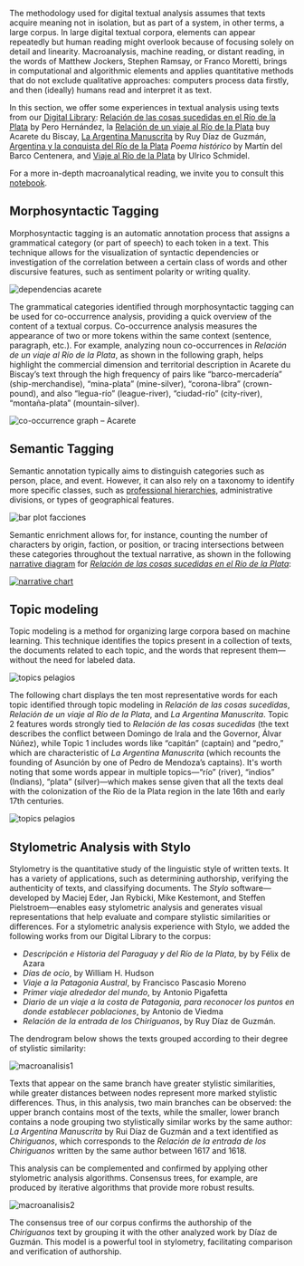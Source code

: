 The methodology used for digital textual analysis assumes that texts acquire meaning not in isolation, but as part of a system, in other terms, a large corpus. In large digital textual corpora, elements can appear repeatedly but human reading might overlook because of focusing solely on detail and linearity. Macroanalysis, machine reading, or distant reading, in the words of Matthew Jockers, Stephen Ramsay, or Franco Moretti, brings in computational and algorithmic elements and applies quantitative methods that do not exclude qualitative approaches: computers process data firstly, and then (ideally) humans read and interpret it as text.

In this section, we offer some experiences in textual analysis using texts from our [Digital Library]({{site.baseurl}}/digital-library/): [Relación de las cosas sucedidas en el Río de la Plata][pero-site] by Pero Hernández, la [Relación de un viaje al Río de la Plata][acarete-site] buy Acarete du Biscay, [La Argentina Manuscrita][ruy-diaz-site] by Ruy Díaz de Guzmán, [Argentina y la conquista del Río de la Plata][centenera-site] *Poema histórico* by Martín del Barco Centenera, and [Viaje al Río de la Plata][ulrich-site] by Ulrico Schmidel.

For a more in-depth macroanalytical reading, we invite you to consult this [notebook](https://colab.research.google.com/drive/1l487LB-PUqgs24DFqSTq2tPZ0OrTUbHB?usp=sharing).

## Morphosyntactic Tagging

Morphosyntactic tagging is an automatic annotation process that assigns a grammatical category (or part of speech) to each token in a text. This technique allows for the visualization of syntactic dependencies or investigation of the correlation between a certain class of words and other discursive features, such as sentiment polarity or writing quality.

![dependencias acarete](/assets/img/explora/dependencias-dubiscay.png)

The grammatical categories identified through morphosyntactic tagging can be used for co-occurrence analysis, providing a quick overview of the content of a textual corpus. Co-occurrence analysis measures the appearance of two or more tokens within the same context (sentence, paragraph, etc.). For example, analyzing noun co-occurrences in *Relación de un viaje al Río de la Plata*, as shown in the following graph, helps highlight the commercial dimension and territorial description in Acarete du Biscay’s text through the high frequency of pairs like “barco-mercadería” (ship-merchandise), “mina-plata” (mine-silver), “corona-libra” (crown-pound), and also “legua-río” (league-river), “ciudad-río” (city-river), “montaña-plata” (mountain-silver).

![co-occurrence graph – Acarete](/assets/img/explora/cooc_sust_sust_dubiscay.png)


## Semantic Tagging

Semantic annotation typically aims to distinguish categories such as person, place, and event. However, it can also rely on a taxonomy to identify more specific classes, such as [professional hierarchies](https://github.com/hdcaicyt/Relacion-de-las-cosas-sucedidas/blob/master/assets/taxonomia-personajes-pero-hernandez.pdf), administrative divisions, or types of geographical features. 

![bar plot facciones](/assets/img/explora/conteo_personajes_categ.png)

Semantic enrichment allows for, for instance, counting the number of characters by origin, faction, or position, or tracing intersections between these categories throughout the textual narrative, as shown in the following [narrative diagram](http://hdlab.space/Relacion-de-las-cosas-sucedidas/narrative-chart/) for [_Relación de las cosas sucedidas en el Río de la Plata_](http://hdlab.space/Relacion-de-las-cosas-sucedidas/):

<a href="http://hdlab.space/Relacion-de-las-cosas-sucedidas/narrative-chart/" target="_blank"><img src="http://hdlab.space/Relacion-de-las-cosas-sucedidas/assets/img/narrative-chart.png" alt="narrative chart"></a>


## Topic modeling

Topic modeling is a method for organizing large corpora based on machine learning. This technique identifies the topics present in a collection of texts, the documents related to each topic, and the words that represent them—without the need for labeled data.

![topics pelagios](/assets/img/explora/topic_texts_pelagios.png)

The following chart displays the ten most representative words for each topic identified through topic modeling in _Relación de las cosas sucedidas_, _Relación de un viaje al Río de la Plata_, and _La Argentina Manuscrita_. Topic 2 features words strongly tied to _Relación de las cosas sucedidas_ (the text describes the conflict between Domingo de Irala and the Governor, Álvar Núñez), while Topic 1 includes words like “capitán” (captain) and “pedro,” which are characteristic of _La Argentina Manuscrita_ (which recounts the founding of Asunción by one of Pedro de Mendoza’s captains). It's worth noting that some words appear in multiple topics—“río” (river), “indios” (Indians), “plata” (silver)—which makes sense given that all the texts deal with the colonization of the Río de la Plata region in the late 16th and early 17th centuries.

![topics pelagios](/assets/img/explora/topic_words_pelagios.png)


## Stylometric Analysis with Stylo

Stylometry is the quantitative study of the linguistic style of written texts. It has a variety of applications, such as determining authorship, verifying the authenticity of texts, and classifying documents. The *Stylo* software—developed by Maciej Eder, Jan Rybicki, Mike Kestemont, and Steffen Pielstroem—enables easy stylometric analysis and generates visual representations that help evaluate and compare stylistic similarities or differences.
For a stylometric analysis experience with Stylo, we added the following works from our Digital Library to the corpus:

* _Descripción e Historia del Paraguay y del Río de la Plata_, by by Félix de Azara
* _Días de ocio_, by William H. Hudson
* _Viaje a la Patagonia Austral_, by Francisco Pascasio Moreno
* _Primer viaje alrededor del mundo_, by Antonio Pigafetta
* _Diario de un viaje a la costa de Patagonia, para reconocer los puntos en donde establecer poblaciones_, by Antonio de Viedma
* _Relación de la entrada de los Chiriguanos_, by Ruy Díaz de Guzmán.

The dendrogram below shows the texts grouped according to their degree of stylistic similarity:

![macroanalisis1](/assets/img/explora/macroanalisis-ngram-eder-delta.png)

Texts that appear on the same branch have greater stylistic similarities, while greater distances between nodes represent more marked stylistic differences. Thus, in this analysis, two main branches can be observed: the upper branch contains most of the texts, while the smaller, lower branch contains a node grouping two stylistically similar works by the same author: _La Argentina Manuscrita_ by Rui Díaz de Guzmán and a text identified as _Chiriguanos_, which corresponds to the *Relación de la entrada de los Chiriguanos* written by the same author between 1617 and 1618.

This analysis can be complemented and confirmed by applying other stylometric analysis algorithms. Consensus trees, for example, are produced by iterative algorithms that provide more robust results.

![macroanalisis2](/assets/img/explora/macroanalisis-consensus-tree.png)

The consensus tree of our corpus confirms the authorship of the *Chiriguanos* text by grouping it with the other analyzed work by Díaz de Guzmán. This model is a powerful tool in stylometry, facilitating comparison and verification of authorship.

[pero-site]: https://hdlab.space/Relacion-de-las-cosas-sucedidas
[acarete-site]: https://hdlab.space/Relacion-de-un-viaje
[ruy-diaz-site]: https://hdlab.space/La-Argentina-Manuscrita/
[centenera-site]: https://hdlab.space/argentina-y-conquista-del-rio-de-la-plata/
[ulrich-site]: https://hdlab.space/viaje-al-rio-de-la-plata/
